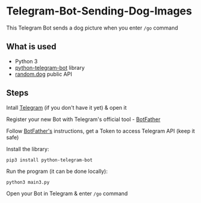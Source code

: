 # Telegram-Bot-Sending-Dog-Images

This Telegram Bot sends a dog picture when you enter <code>/go</code> command<br>

<h2>What is used</h2> 
<ul>
<li>Python 3</li> 
<li><a href="https://github.com/python-telegram-bot/python-telegram-bot">python-telegram-bot</a> library</li> 
<li><a href="https://random.dog">random.dog</a> public API</li>
</ul>

<h2>Steps</h2>
Intall <a href="https://telegram.org/">Telegram</a> (if you don't have it yet) & open it<br>

Register your new Bot with Telegram's official tool - <a href="https://telegram.me/BotFather">BotFather</a><br>

Follow <a href="https://telegram.me/BotFather">BotFather's</a> instructions, get a Token to access Telegram API (keep it safe)<br>

Install the library:<br>

<code>pip3 install python-telegram-bot</code><br>

Run the program (it can be done locally):<br>

<code>python3 main3.py</code><br> 

Open your Bot in Telegram & enter <code>/go</code> command<br>

